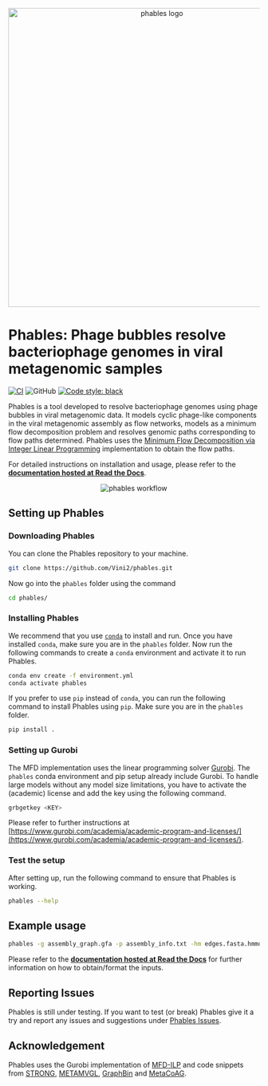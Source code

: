 <p align="center">
  <img src="https://raw.githubusercontent.com/Vini2/phables/master/phables_logo.png" width="600" title="phables logo" alt="phables logo">
</p>

Phables: Phage bubbles resolve bacteriophage genomes in viral metagenomic samples
===============

[![CI](https://github.com/Vini2/phables/actions/workflows/testing.yml/badge.svg)](https://github.com/Vini2/phables/actions/workflows/testing.yml)
![GitHub](https://img.shields.io/github/license/Vini2/phables)
[![Code style: black](https://img.shields.io/badge/code%20style-black-000000.svg)](https://github.com/psf/black)

Phables is a tool developed to resolve bacteriophage genomes using phage bubbles in viral metagenomic data. It models cyclic phage-like components in the viral metagenomic assembly as flow networks, models as a minimum flow decomposition problem and resolves genomic paths corresponding to flow paths determined. Phables uses the [Minimum Flow Decomposition via  Integer Linear Programming](https://github.com/algbio/MFD-ILP) implementation to obtain the flow paths.

For detailed instructions on installation and usage, please refer to the [**documentation hosted at Read the Docs**](https://phables.readthedocs.io/en/latest/).

<p align="center">
  <img src="https://raw.githubusercontent.com/Vini2/phables/master/Phables_workflow.png" title="phables workflow" alt="phables workflow">
</p>

## Setting up Phables

### Downloading Phables

You can clone the Phables repository to your machine.

```bash
git clone https://github.com/Vini2/phables.git
```

Now go into the `phables` folder using the command

```bash
cd phables/
```

### Installing Phables

We recommend that you use [`conda`](https://docs.conda.io/en/latest/) to install and run. Once you have installed `conda`, make sure you are in the `phables` folder. Now run the following commands to create a `conda` environment and activate it to run Phables.

```bash
conda env create -f environment.yml
conda activate phables
```

If you prefer to use `pip` instead of `conda`, you can run the following command to install Phables using `pip`. Make sure you are in the `phables` folder.

```bash
pip install .
```

### Setting up Gurobi

The MFD implementation uses the linear programming solver [Gurobi](https://www.gurobi.com/). The `phables` conda environment and pip setup already include Gurobi. To handle large models without any model size limitations, you have to activate the (academic) license and add the key using the following command.

```bash
grbgetkey <KEY>
```

Please refer to further instructions at [https://www.gurobi.com/academia/academic-program-and-licenses/](https://www.gurobi.com/academia/academic-program-and-licenses/).

### Test the setup

After setting up, run the following command to ensure that Phables is working.

```bash
phables --help
```

## Example usage

```bash
phables -g assembly_graph.gfa -p assembly_info.txt -hm edges.fasta.hmmout -ph phrog_annot.tsv -c coverage.tsv -b bam_files/ -o /output/path/
```

Please refer to the [**documentation hosted at Read the Docs**](https://phables.readthedocs.io/en/latest/) for further information on how to obtain/format the inputs.

## Reporting Issues

Phables is still under testing. If you want to test (or break) Phables give it a try and report any issues and suggestions under [Phables Issues](https://github.com/Vini2/phables/issues).


## Acknowledgement

Phables uses the Gurobi implementation of [MFD-ILP](https://github.com/algbio/MFD-ILP) and code snippets from [STRONG](https://github.com/chrisquince/STRONG), [METAMVGL](https://github.com/ZhangZhenmiao/METAMVGL), [GraphBin](https://github.com/metagentools/GraphBin) and [MetaCoAG](https://github.com/metagentools/MetaCoAG).